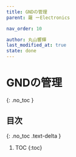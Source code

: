 ```yaml
---
title: GNDの管理
parent: 羅 ーElectronics

nav_order: 10

author: 丸山響輝
last_modified_at: true
state: done
---
```


# **GNDの管理**
{: .no_toc }

## 目次
{: .no_toc .text-delta }

1. TOC
{:toc}